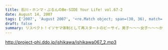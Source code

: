 ```yaml
---
title: 石川・ホンマ・ぶるんのBe-SIDE Your Life! vol.67-2
date: August 14, 2007
tags: ['2007', 'August 2007', '<re.Match object; span=(30, 36), match='vol.67'>']
draft: false
summary: リスペクト！イソヤマ体制として再スタートのビーサイ。男子〜〜〜女子〜〜〜からすると、女性陣の反応がちょっと気になるこちらです・・・いつも以上にくだらないコーナーがスタートしてしまい・・・女性陣からの真摯なる反応メールまってます・・・NAMAE
---
```


http://project-phi.ddo.jp/ishikawa/ishikawa067_2.mp3
